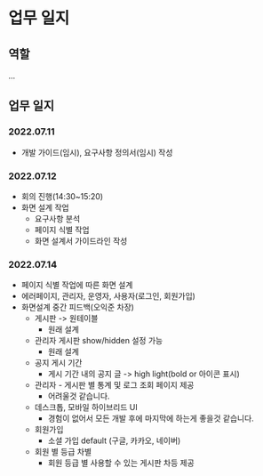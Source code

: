 # 업무 일지

## 역할

...

## 업무 일지

### 2022.07.11

- 개발 가이드(임시), 요구사항 정의서(임시) 작성

### 2022.07.12

- 회의 진행(14:30~15:20)
- 화면 설계 작업
  - 요구사항 분석
  - 페이지 식별 작업
  - 화면 설계서 가이드라인 작성

### 2022.07.14

- 페이지 식별 작업에 따른 화면 설계
- 에러페이지, 관리자, 운영자, 사용자(로그인, 회원가입)
- 화면설계 중간 피드백(오익준 차장)
  - 게시판 -> 원테이블
    - 원래 설계
  - 관리자 게시판 show/hidden 설정 가능
    - 원래 설계
  - 공지 게시 기간
    - 게시 기간 내의 공지 글 -> high light(bold or 아이콘 표시)
  - 관리자 - 게시판 별 통계 및 로그 조회 페이지 제공
    - 어려울것 같습니다.
  - 데스크톱, 모바일 하이브리드 UI
    - 경험이 없어서 모든 개발 후에 마지막에 하는게 좋을것 같습니다.
  - 회원가입
    - 소셜 가입 default (구글, 카카오, 네이버)
  - 회원 별 등급 차별
    - 회원 등급 별 사용할 수 있는 게시판 차등 제공
